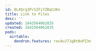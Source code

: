 ```yaml
---
id: 8L4Qrg3PcSIFiYZBqCU6n
title: Link to Files
desc: ''
updated: 1642564062835
created: 1642564062835
pods:
  airtable:
    dendron.features: recAuJ7JgBtNuPZ3n
---
```


